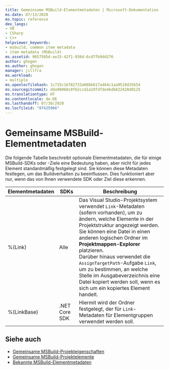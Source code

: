 ```yaml
---
title: Gemeinsame MSBuild-Elementmetadaten | Microsoft-Dokumentation
ms.date: 07/13/2020
ms.topic: reference
dev_langs:
- VB
- CSharp
- C++
helpviewer_keywords:
- msbuild, common item metadata
- item metadata (MSBuild)
ms.assetid: 9857505d-ae15-42f1-936d-6cd7fb9dd276
author: ghogen
ms.author: ghogen
manager: jillfra
ms.workload:
- multiple
ms.openlocfilehash: 1c715c16782733a08bb617a464c1aa9510d35b54
ms.sourcegitcommit: dda98068c0f62ccd1a19fdfde4bdb822428d0125
ms.translationtype: HT
ms.contentlocale: de-DE
ms.lasthandoff: 07/30/2020
ms.locfileid: "87425966"
---
```

# <a name="common-msbuild-item-metadata"></a>Gemeinsame MSBuild-Elementmetadaten

Die folgende Tabelle beschreibt optionale Elementmetadaten, die für einige MSBuild-SDKs oder -Ziele eine Bedeutung haben, aber nicht für jedes Element standardmäßig festgelegt sind. Sie können diese Metadaten festlegen, um das Buildverhalten zu beeinflussen. Dies funktioniert aber nur, wenn das von Ihnen verwendete SDK oder Ziel diese erkennen.

| Elementmetadaten | SDKs | Beschreibung |
|---------------| ------- | -------------|
|%(Link)| Alle |Das Visual Studio-Projektsystem verwendet `Link`-Metadaten (sofern vorhanden), um zu ändern, welche Elemente in der Projektstruktur angezeigt werden. Sie können eine Datei in einen anderen logischen Ordner im **Projektmappen-Explorer** platzieren.<br />Darüber hinaus verwendet die `AssignTargetPath`-Aufgabe `Link`, um zu bestimmen, an welche Stelle im Ausgabeverzeichnis eine Datei kopiert werden soll, wenn es sich um ein kopiertes Element handelt.|
|%(LinkBase)| .NET Core SDK | Hiermit wird der Ordner festgelegt, der für `Link`-Metadaten für Elementgruppen verwendet werden soll. |

## <a name="see-also"></a>Siehe auch

- [Gemeinsame MSBuild-Projekteigenschaften](../msbuild/common-msbuild-project-properties.md)
- [Gemeinsame MSBuild-Projektelemente](../msbuild/common-msbuild-project-items.md)
- [Bekannte MSBuild-Elementmetadaten](msbuild-well-known-item-metadata.md)